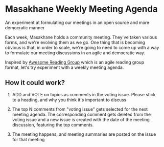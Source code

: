 # Masakhane Weekly Meeting Agenda
An experiment at formulating our meetings in an open source and more democratic manner

Each week, Masakhane holds a community meeting. They've taken various forms, and we're evolving them as we go. One thing that is becoming obvious is that, in order to scale, we're going to need to come up with a way to formulate our meeting discussions in an agile and democratic way.

Inspired by [Awesome Reading Group](https://github.com/hadyelsahar/awesome-reading-group) which is an agile reading group format, let's try experiment with a weekly meeting agenda.

## How it could work?

1. ADD and VOTE on topics as comments in the voting issue. Please stick to a heading, and why you think it's important to discuss

2. The top N comments from "voting issue" gets selected for the next meeting agenda. The corresponding comment gets deleted from the voting issue and a new issue is created with the date of the meeting discussion, featuring the top comments. 

3. The meeting happens, and meeting summaries are posted on the issue for that meeting
